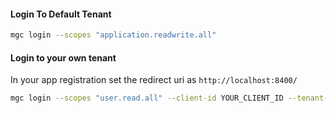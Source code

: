  #### Login To Default Tenant

 ```sh
 mgc login --scopes "application.readwrite.all"
 ```

 #### Login to your own tenant
 In your app registration set the redirect uri as `http://localhost:8400/`

 ```sh
 mgc login --scopes "user.read.all" --client-id YOUR_CLIENT_ID --tenant-id YOUR_TENANT_ID
 ```
